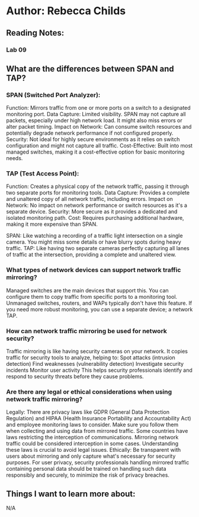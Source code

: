 # Author: Rebecca Childs
## Reading Notes:
### Lab 09

## What are the differences between SPAN and TAP?
### SPAN (Switched Port Analyzer):
Function: Mirrors traffic from one or more ports on a switch to a designated monitoring port.
Data Capture: Limited visibility. SPAN may not capture all packets, especially under high network load. It might also miss errors or alter packet timing.
Impact on Network: Can consume switch resources and potentially degrade network performance if not configured properly.
Security: Not ideal for highly secure environments as it relies on switch configuration and might not capture all traffic.
Cost-Effective: Built into most managed switches, making it a cost-effective option for basic monitoring needs.

### TAP (Test Access Point):
Function: Creates a physical copy of the network traffic, passing it through two separate ports for monitoring tools.
Data Capture: Provides a complete and unaltered copy of all network traffic, including errors.
Impact on Network: No impact on network performance or switch resources as it's a separate device.
Security: More secure as it provides a dedicated and isolated monitoring path.
Cost: Requires purchasing additional hardware, making it more expensive than SPAN.

SPAN: Like watching a recording of a traffic light intersection on a single camera. You might miss some details or have blurry spots during heavy traffic.
TAP: Like having two separate cameras perfectly capturing all lanes of traffic at the intersection, providing a complete and unaltered view.

### What types of network devices can support network traffic mirroring?
Managed switches are the main devices that support this. You can configure them to copy traffic from specific ports to a monitoring tool.
Unmanaged switches, routers, and WAPs typically don't have this feature.
If you need more robust monitoring, you can use a separate device; a network TAP.

### How can network traffic mirroring be used for network security?
Traffic mirroring is like having security cameras on your network. It copies traffic for security tools to analyze, helping to:
Spot attacks (intrusion detection)
Find weaknesses (vulnerability detection)
Investigate security incidents
Monitor user activity
This helps security professionals identify and respond to security threats before they cause problems.

### Are there any legal or ethical considerations when using network traffic mirroring?
Legally: There are privacy laws like  GDPR (General Data Protection Regulation) and HIPAA (Health Insurance Portability and Accountability Act) and employee monitoring laws to consider. Make sure you follow them when collecting and using data from mirrored traffic. Some countries have laws restricting the interception of communications. Mirroring network traffic could be considered interception in some cases. Understanding these laws is crucial to avoid legal issues.
Ethically: Be transparent with users about mirroring and only capture what's necessary for security purposes. For user privacy, security professionals handling mirrored traffic containing personal data should be trained on handling such data responsibly and securely, to minimize the risk of privacy breaches.

## Things I want to learn more about:
N/A
